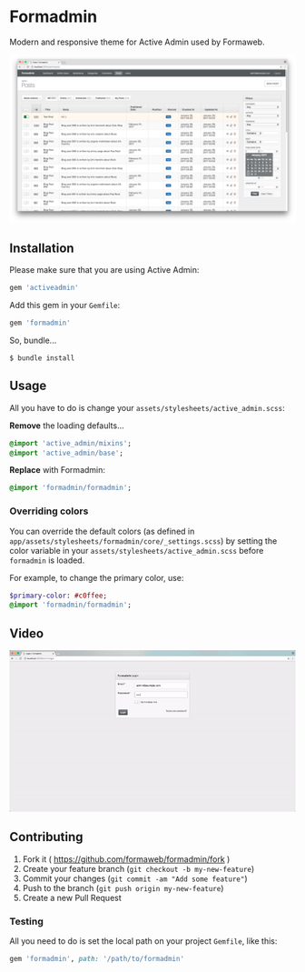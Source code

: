 # Formadmin

Modern and responsive theme for Active Admin used by Formaweb.

![Formadmin](formadmin.png)

## Installation

Please make sure that you are using Active Admin:

```ruby
gem 'activeadmin'
```

Add this gem in your `Gemfile`:

```ruby
gem 'formadmin'
```

So, bundle...

```console
$ bundle install
```

## Usage

All you have to do is change your `assets/stylesheets/active_admin.scss`:

**Remove** the loading defaults...

```sass
@import 'active_admin/mixins';
@import 'active_admin/base';
```

**Replace** with Formadmin:

```sass
@import 'formadmin/formadmin';
```

### Overriding colors

You can override the default colors (as defined in `app/assets/stylesheets/formadmin/core/_settings.scss`) by setting the color variable in your `assets/stylesheets/active_admin.scss` before `formadmin` is loaded.

For example, to change the primary color, use:

```sass
$primary-color: #c0ffee;
@import 'formadmin/formadmin';
```

## Video

![Formadmin](formadmin.gif)

## Contributing

1. Fork it ( https://github.com/formaweb/formadmin/fork )
2. Create your feature branch (`git checkout -b my-new-feature`)
3. Commit your changes (`git commit -am "Add some feature"`)
4. Push to the branch (`git push origin my-new-feature`)
5. Create a new Pull Request

### Testing

All you need to do is set the local path on your project `Gemfile`, like this:

```ruby
gem 'formadmin', path: '/path/to/formadmin'
```
